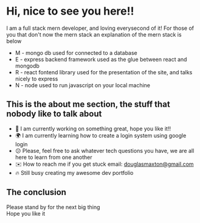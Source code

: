 # Hi, nice to see you here!!

I am a full stack mern developer, and loving everysecond of it!
For those of you that don't now the mern stack an explanation of the mern stack is below

-   M - mongo db used for connected to a database
-   E - express backend framework used as the glue between react and mongodb
-   R - react fontend library used for the presentation of the site, and talks nicely to express
-   N - node used to run javascript on your local machine

## This is the about me section, the stuff that nobody like to talk about

-   🥷 I am currently working on something great, hope you like it!!
-   🌍 I am currently learning how to create a login system using google login
-   😕 Please, feel free to ask whatever tech questions you have, we are all here to learn from one another
-   ✉️ How to reach me if you get stuck email: douglasmaxton@gmail.com
-   🔥 Still busy creating my awesome dev portfolio

## The conclusion

Please stand by for the next big thing <br>
Hope you like it
